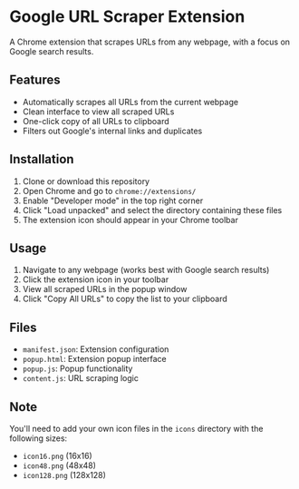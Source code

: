 # Google URL Scraper Extension

A Chrome extension that scrapes URLs from any webpage, with a focus on Google search results.

## Features

-   Automatically scrapes all URLs from the current webpage
-   Clean interface to view all scraped URLs
-   One-click copy of all URLs to clipboard
-   Filters out Google's internal links and duplicates

## Installation

1. Clone or download this repository
2. Open Chrome and go to `chrome://extensions/`
3. Enable "Developer mode" in the top right corner
4. Click "Load unpacked" and select the directory containing these files
5. The extension icon should appear in your Chrome toolbar

## Usage

1. Navigate to any webpage (works best with Google search results)
2. Click the extension icon in your toolbar
3. View all scraped URLs in the popup window
4. Click "Copy All URLs" to copy the list to your clipboard

## Files

-   `manifest.json`: Extension configuration
-   `popup.html`: Extension popup interface
-   `popup.js`: Popup functionality
-   `content.js`: URL scraping logic

## Note

You'll need to add your own icon files in the `icons` directory with the following sizes:

-   `icon16.png` (16x16)
-   `icon48.png` (48x48)
-   `icon128.png` (128x128)
